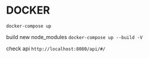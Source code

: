 # DOCKER

``` docker-compose up ```

build new node_modules
``` docker-compose up --build -V ```

check api
```http://localhost:8080/api/#/```
